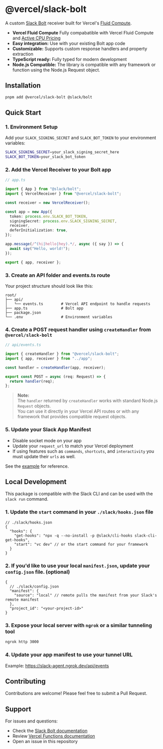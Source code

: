 # @vercel/slack-bolt

A custom [Slack Bolt](https://slack.dev/bolt-js/) receiver built for Vercel's [Fluid Compute](https://vercel.com/docs/fluid-compute).

- **Vercel Fluid Compute** Fully compabatible with Vercel Fluid Compute and [Active CPU Pricing](https://vercel.com/changelog/lower-pricing-with-active-cpu-pricing-for-fluid-compute)
- **Easy integration:** Use with your existing Bolt app code
- **Customizable:** Supports custom response handlers and property extraction
- **TypeScript ready:** Fully typed for modern development
- **Node.js Compatible:** The library is compatible with any framework or function using the Node.js Request object.

## Installation

```bash
pnpm add @vercel/slack-bolt @slack/bolt
```

## Quick Start

### 1. Environment Setup

Add your `SLACK_SIGNING_SECRET` and `SLACK_BOT_TOKEN` to your environment variables:

```bash
SLACK_SIGNING_SECRET=your_slack_signing_secret_here
SLACK_BOT_TOKEN=your_slack_bot_token
```

### 2. Add the Vercel Receiver to your Bolt app

```typescript
// app.ts

import { App } from "@slack/bolt";
import { VercelReceiver } from "@vercel/slack-bolt";

const receiver = new VercelReceiver();

const app = new App({
  token: process.env.SLACK_BOT_TOKEN,
  signingSecret: process.env.SLACK_SIGNING_SECRET,
  receiver,
  deferInitialization: true,
});

app.message(/^(hi|hello|hey).*/, async ({ say }) => {
  await say("Hello, world!");
});

export { app, receiver };
```

### 3. Create an API folder and events.ts route

Your project structure should look like this:

```
root/
├── api/
│   └── events.ts        # Vercel API endpoint to handle requests
├── app.ts               # Bolt app
├── package.json
└── .env                 # Environment variables
```

### 4. Create a POST request handler using `createHandler` from `@vercel/slack-bolt`

```typescript
// api/events.ts

import { createHandler } from "@vercel/slack-bolt";
import { app, receiver } from "../app";

const handler = createHandler(app, receiver);

export const POST = async (req: Request) => {
  return handler(req);
};
```

> **Note:**  
> The `handler` returned by `createHandler` works with standard Node.js `Request` objects.  
> You can use it directly in your Vercel API routes or with any framework that provides compatible request objects.

### 5. Update your Slack App Manifest

- Disable socket mode on your app
- Update your `request_url` to match your Vercel deployment
- If using features such as `commands`, `shortcuts`, and `interactivity` you must update their `urls` as well.

See the [example](./manifest.example.json) for reference.

## Local Development

This package is compatible with the Slack CLI and can be used with the `slack run` command.

### 1. Update the `start` command in your `./slack/hooks.json` file

```jsonc
// ./slack/hooks.json
{
  "hooks": {
    "get-hooks": "npx -q --no-install -p @slack/cli-hooks slack-cli-get-hooks",
    "start": "vc dev" // or the start command for your framework
  }
}
```

### 2. If you'd like to use your local `manifest.json`, update your `config.json` file. (optional)

```jsonc
{
  // ./slack/config.json
  "manifest": {
    "source": "local" // remote pulls the manifest from your Slack's remote manifest
  },
  "project_id": "<your-project-id>"
}
```

### 3. Expose your local server with `ngrok` or a similar tunneling tool

```bash
ngrok http 3000
```

### 4. Update your app manifest to use your tunnel URL

Example: https://slack-agent.ngrok.dev/api/events

## Contributing

Contributions are welcome! Please feel free to submit a Pull Request.

## Support

For issues and questions:

- Check the [Slack Bolt documentation](https://slack.dev/bolt-js/)
- Review [Vercel Functions documentation](https://vercel.com/docs/functions)
- Open an issue in this repository
